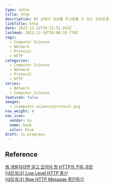 ```yaml
---
type: notes
title: http
description: W3 상에서 정보를 주고받을 수 있는 프로토콜
linkTitle: http
date: 2023-11-12T10:23:51.841Z
lastmod: 2023-12-10T16:00:19.778Z
tags:
  - Computer Science
  - Network
  - Protocol
  - HTTP
categories:
  - Computer Science
  - Network
  - Protocol
  - HTTP
series:
  - Network
  - Computer Science
featured: false
images:
  - /computer-science/protocol.png
nav_weight: 0
nav_icon:
  vendor: bs
  name: book
  color: blue
draft: in progress
---
```


## Reference

[웹 개발자라면 알고 있어야 할 HTTP의 진화 과정](https://yozm.wishket.com/magazine/detail/1686/)  
[[네트워크] Low Level HTTP 통신](https://devocean.sk.com/experts/techBoardDetail.do?ID=163937&boardType=experts)  
[[네트워크] Raw HTTP Message 확인하기](https://devocean.sk.com/experts/techBoardDetail.do?ID=165318&boardType=experts)
